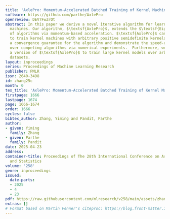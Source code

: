 ```yaml
---
title: 'AxlePro: Momentum-Accelerated Batched Training of Kernel Machines'
software: https://github.com/parthe/AxlePro
openreview: DEV7FwZrOt
abstract: In this paper we derive a novel iterative algorithm for learning kernel
  machines. Our algorithm, $\textsf{AxlePro}$, extends the $\textsf{EigenPro}$ family
  of algorithms via momentum-based acceleration. $\textsf{AxlePro}$ can be applied
  to train kernel machines with arbitrary positive semidefinite kernels.  We provide
  a convergence guarantee for the algorithm and demonstrate the speed-up of $\textsf{AxlePro}$
  over competing algorithms via numerical experiments.  Furthermore, we also derive
  a version of $\textsf{AxlePro}$ to train large kernel models over arbitrarily large
  datasets.
layout: inproceedings
series: Proceedings of Machine Learning Research
publisher: PMLR
issn: 2640-3498
id: zhang25c
month: 0
tex_title: 'AxlePro: Momentum-Accelerated Batched Training of Kernel Machines'
firstpage: 1666
lastpage: 1674
page: 1666-1674
order: 1666
cycles: false
bibtex_author: Zhang, Yiming and Pandit, Parthe
author:
- given: Yiming
  family: Zhang
- given: Parthe
  family: Pandit
date: 2025-04-23
address:
container-title: Proceedings of The 28th International Conference on Artificial Intelligence
  and Statistics
volume: '258'
genre: inproceedings
issued:
  date-parts:
  - 2025
  - 4
  - 23
pdf: https://raw.githubusercontent.com/mlresearch/v258/main/assets/zhang25c/zhang25c.pdf
extras: []
# Format based on Martin Fenner's citeproc: https://blog.front-matter.io/posts/citeproc-yaml-for-bibliographies/
---
```

